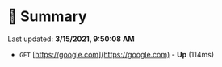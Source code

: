 # 📖 Summary
Last updated: **3/15/2021, 9:50:08 AM**

- `GET` [https://google.com](https://google.com) - **Up** (114ms)
